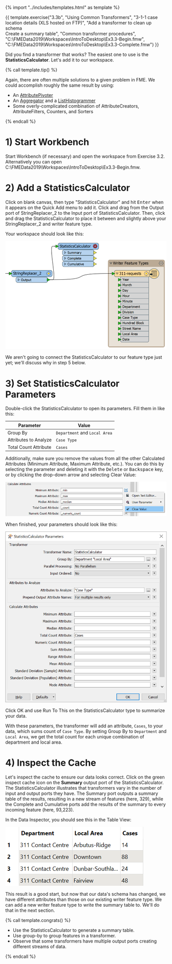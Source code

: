 {% import "../includes/templates.html" as template %}

{{ template.exercise("3.3b",
               "Using Common Transformers",
               "3-1-1 case location details (XLS hosted on FTP)",
               "Add a transformer to clean up schema<br>Create a summary table",
               "Common transformer procedures",
               "C:\\FMEData2019\\Workspaces\\IntroToDesktop\\Ex3.3-Begin.fmw",
               "C:\\FMEData2019\\Workspaces\\IntroToDesktop\\Ex3.3-Complete.fmw")
}}

Did you find a transformer that works? The easiest one to use is the **StatisticsCalculator**. Let's add it to our workspace.

{% call template.tip() %}

<p>Again, there are often multiple solutions to a given problem in FME. We could accomplish roughly the same result by using:</p>
<ul>
  <li>An <a href="https://docs.safe.com/fme/html/FME_Desktop_Documentation/FME_Transformers/Transformers/attributepivoter.htm" target="_blank">AttributePivoter</a></li>
  <li>An <a href="https://docs.safe.com/fme/html/FME_Desktop_Documentation/FME_Transformers/Transformers/aggregator.htm" target="_blank">Aggregator</a> and a <a href="https://docs.safe.com/fme/html/FME_Desktop_Documentation/FME_Transformers/Transformers/listhistogrammer.htm" target="_blank">ListHistogrammer</a></li>
  <li>Some overly-complicated combination of AttributeCreators, AttributeFilters, Counters, and Sorters</li>
</ul>

{% endcall %}

# 1) Start Workbench

Start Workbench (if necessary) and open the workspace from Exercise 3.2. Alternatively you can open C:\\FMEData2019\\Workspaces\\IntroToDesktop\\Ex3.3-Begin.fmw.

# 2) Add a StatisticsCalculator

Click on blank canvas, then type "StatisticsCalculator" and hit <kbd>Enter</kbd> when it appears on the Quick Add menu to add it. Click and drag from the Output port of StringReplacer_2 to the Input port of StatisticsCalculator. Then, click and drag the StatisticsCalculator to place it between and slightly above your StringReplacer_2 and writer feature type.

Your workspace should look like this:

![](./Images/statistics-calculator-added.png)

We aren't going to connect the StatisticsCalculator to our feature type just yet; we'll discuss why in step 5 below.

# 3) Set StatisticsCalculator Parameters

Double-click the StatisticsCalculator to open its parameters. Fill them in like this:

|Parameter|Value|
|-|-|
|Group By|`Department` and `Local Area`|
|Attributes to Analyze|`Case Type`|
|Total Count Attribute|`Cases`|

Additionally, make sure you remove the values from all the other Calculated Attributes (Minimum Attribute, Maximum Attribute, etc.). You can do this by selecting the parameter and deleting it with the <kbd>Delete</kbd> or <kbd>Backspace</kbd> key, or by clicking the drop-down arrow and selecting Clear Value:

![](./Images/stats-calc-clear-value.png)

When finished, your parameters should look like this:

![](./Images/stats-calc-parameters.png)

Click OK and use Run To This on the StatisticsCalculator type to summarize your data.

With these parameters, the transformer will add an attribute, `Cases`, to your data, which sums count of `Case Type`. By setting Group By to `Department` and `Local Area`, we get the total count for each unique combination of department and local area.

# 4) Inspect the Cache

Let's inspect the cache to ensure our data looks correct. Click on the green inspect cache icon on the **Summary** output port of the StatisticsCalculator. The StatisticsCalculator illustrates that transformers vary in the number of input and output ports they have. The Summary port outputs a summary table of the results, resulting in a new stream of features (here, 329), while the Complete and Cumulative ports add the results of the summary to every incoming feature (here, 93,223).

In the Data Inspector, you should see this in the Table View:

![](./Images/stats-calc-table.png)

This result is a good start, but now that our data's schema has changed, we have different attributes than those on our existing writer feature type. We can add a new writer feature type to write the summary table to. We'll do that in the next section.

{% call template.congrats() %}

<ul>
  <li>Use the StatisticsCalculator to generate a summary table.</li>
  <li>Use group-by to group features in a transformer.</li>
  <li>Observe that some transformers have multiple output ports creating different streams of data.</li>
</ul>

{% endcall %}
